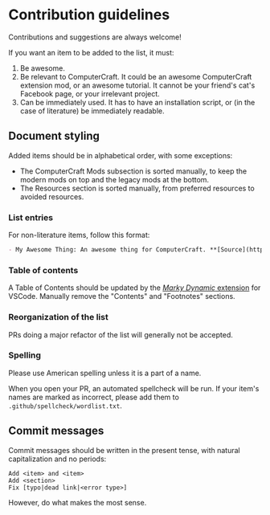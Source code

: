 # Contribution guidelines

Contributions and suggestions are always welcome!

If you want an item to be added to the list, it must:

1. Be awesome.
2. Be relevant to ComputerCraft. It could be an awesome ComputerCraft extension mod, or an awesome tutorial. It cannot be your friend's cat's Facebook page, or your irrelevant project.
3. Can be immediately used. It has to have an installation script, or (in the case of literature) be immediately readable.

## Document styling

Added items should be in alphabetical order, with some exceptions:
- The ComputerCraft Mods subsection is sorted manually, to keep the modern mods on top and the legacy mods at the bottom.
- The Resources section is sorted manually, from preferred resources to avoided resources.

### List entries

For non-literature items, follow this format:

```md
- My Awesome Thing: An awesome thing for ComputerCraft. **[Source](https://github.com/tomodachi94/awesome-computercraft) - [Docs](https://example.com)**
```

### Table of contents

A Table of Contents should be updated by the [*Marky Dynamic* extension](https://marketplace.visualstudio.com/items?itemName=robole.marky-dynamic) for VSCode. Manually remove the "Contents" and "Footnotes" sections.

### Reorganization of the list

PRs doing a major refactor of the list will generally not be accepted.

### Spelling

Please use American spelling unless it is a part of a name.

When you open your PR, an automated spellcheck will be run. If your item's names are marked as incorrect, please add them to `.github/spellcheck/wordlist.txt`.

## Commit messages

Commit messages should be written in the present tense, with natural capitalization and no periods:

```
Add <item> and <item>
Add <section>
Fix [typo|dead link|<error type>]
```

However, do what makes the most sense.
